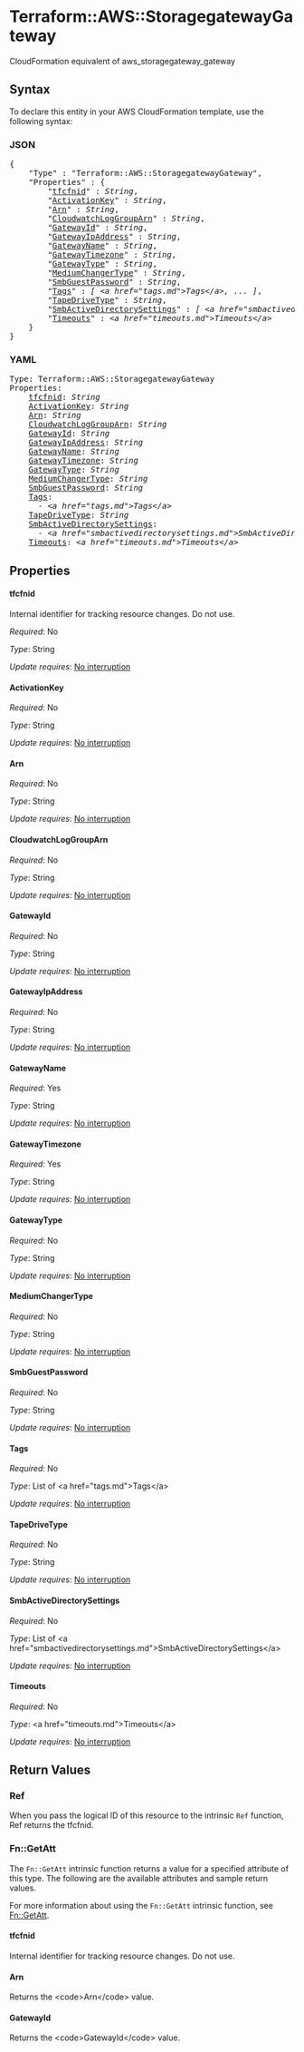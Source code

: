# Terraform::AWS::StoragegatewayGateway

CloudFormation equivalent of aws_storagegateway_gateway

## Syntax

To declare this entity in your AWS CloudFormation template, use the following syntax:

### JSON

<pre>
{
    "Type" : "Terraform::AWS::StoragegatewayGateway",
    "Properties" : {
        "<a href="#tfcfnid" title="tfcfnid">tfcfnid</a>" : <i>String</i>,
        "<a href="#activationkey" title="ActivationKey">ActivationKey</a>" : <i>String</i>,
        "<a href="#arn" title="Arn">Arn</a>" : <i>String</i>,
        "<a href="#cloudwatchloggrouparn" title="CloudwatchLogGroupArn">CloudwatchLogGroupArn</a>" : <i>String</i>,
        "<a href="#gatewayid" title="GatewayId">GatewayId</a>" : <i>String</i>,
        "<a href="#gatewayipaddress" title="GatewayIpAddress">GatewayIpAddress</a>" : <i>String</i>,
        "<a href="#gatewayname" title="GatewayName">GatewayName</a>" : <i>String</i>,
        "<a href="#gatewaytimezone" title="GatewayTimezone">GatewayTimezone</a>" : <i>String</i>,
        "<a href="#gatewaytype" title="GatewayType">GatewayType</a>" : <i>String</i>,
        "<a href="#mediumchangertype" title="MediumChangerType">MediumChangerType</a>" : <i>String</i>,
        "<a href="#smbguestpassword" title="SmbGuestPassword">SmbGuestPassword</a>" : <i>String</i>,
        "<a href="#tags" title="Tags">Tags</a>" : <i>[ &lt;a href=&#34;tags.md&#34;&gt;Tags&lt;/a&gt;, ... ]</i>,
        "<a href="#tapedrivetype" title="TapeDriveType">TapeDriveType</a>" : <i>String</i>,
        "<a href="#smbactivedirectorysettings" title="SmbActiveDirectorySettings">SmbActiveDirectorySettings</a>" : <i>[ &lt;a href=&#34;smbactivedirectorysettings.md&#34;&gt;SmbActiveDirectorySettings&lt;/a&gt;, ... ]</i>,
        "<a href="#timeouts" title="Timeouts">Timeouts</a>" : <i>&lt;a href=&#34;timeouts.md&#34;&gt;Timeouts&lt;/a&gt;</i>
    }
}
</pre>

### YAML

<pre>
Type: Terraform::AWS::StoragegatewayGateway
Properties:
    <a href="#tfcfnid" title="tfcfnid">tfcfnid</a>: <i>String</i>
    <a href="#activationkey" title="ActivationKey">ActivationKey</a>: <i>String</i>
    <a href="#arn" title="Arn">Arn</a>: <i>String</i>
    <a href="#cloudwatchloggrouparn" title="CloudwatchLogGroupArn">CloudwatchLogGroupArn</a>: <i>String</i>
    <a href="#gatewayid" title="GatewayId">GatewayId</a>: <i>String</i>
    <a href="#gatewayipaddress" title="GatewayIpAddress">GatewayIpAddress</a>: <i>String</i>
    <a href="#gatewayname" title="GatewayName">GatewayName</a>: <i>String</i>
    <a href="#gatewaytimezone" title="GatewayTimezone">GatewayTimezone</a>: <i>String</i>
    <a href="#gatewaytype" title="GatewayType">GatewayType</a>: <i>String</i>
    <a href="#mediumchangertype" title="MediumChangerType">MediumChangerType</a>: <i>String</i>
    <a href="#smbguestpassword" title="SmbGuestPassword">SmbGuestPassword</a>: <i>String</i>
    <a href="#tags" title="Tags">Tags</a>: <i>
      - &lt;a href=&#34;tags.md&#34;&gt;Tags&lt;/a&gt;</i>
    <a href="#tapedrivetype" title="TapeDriveType">TapeDriveType</a>: <i>String</i>
    <a href="#smbactivedirectorysettings" title="SmbActiveDirectorySettings">SmbActiveDirectorySettings</a>: <i>
      - &lt;a href=&#34;smbactivedirectorysettings.md&#34;&gt;SmbActiveDirectorySettings&lt;/a&gt;</i>
    <a href="#timeouts" title="Timeouts">Timeouts</a>: <i>&lt;a href=&#34;timeouts.md&#34;&gt;Timeouts&lt;/a&gt;</i>
</pre>

## Properties

#### tfcfnid

Internal identifier for tracking resource changes. Do not use.

_Required_: No

_Type_: String

_Update requires_: [No interruption](https://docs.aws.amazon.com/AWSCloudFormation/latest/UserGuide/using-cfn-updating-stacks-update-behaviors.html#update-no-interrupt)

#### ActivationKey

_Required_: No

_Type_: String

_Update requires_: [No interruption](https://docs.aws.amazon.com/AWSCloudFormation/latest/UserGuide/using-cfn-updating-stacks-update-behaviors.html#update-no-interrupt)

#### Arn

_Required_: No

_Type_: String

_Update requires_: [No interruption](https://docs.aws.amazon.com/AWSCloudFormation/latest/UserGuide/using-cfn-updating-stacks-update-behaviors.html#update-no-interrupt)

#### CloudwatchLogGroupArn

_Required_: No

_Type_: String

_Update requires_: [No interruption](https://docs.aws.amazon.com/AWSCloudFormation/latest/UserGuide/using-cfn-updating-stacks-update-behaviors.html#update-no-interrupt)

#### GatewayId

_Required_: No

_Type_: String

_Update requires_: [No interruption](https://docs.aws.amazon.com/AWSCloudFormation/latest/UserGuide/using-cfn-updating-stacks-update-behaviors.html#update-no-interrupt)

#### GatewayIpAddress

_Required_: No

_Type_: String

_Update requires_: [No interruption](https://docs.aws.amazon.com/AWSCloudFormation/latest/UserGuide/using-cfn-updating-stacks-update-behaviors.html#update-no-interrupt)

#### GatewayName

_Required_: Yes

_Type_: String

_Update requires_: [No interruption](https://docs.aws.amazon.com/AWSCloudFormation/latest/UserGuide/using-cfn-updating-stacks-update-behaviors.html#update-no-interrupt)

#### GatewayTimezone

_Required_: Yes

_Type_: String

_Update requires_: [No interruption](https://docs.aws.amazon.com/AWSCloudFormation/latest/UserGuide/using-cfn-updating-stacks-update-behaviors.html#update-no-interrupt)

#### GatewayType

_Required_: No

_Type_: String

_Update requires_: [No interruption](https://docs.aws.amazon.com/AWSCloudFormation/latest/UserGuide/using-cfn-updating-stacks-update-behaviors.html#update-no-interrupt)

#### MediumChangerType

_Required_: No

_Type_: String

_Update requires_: [No interruption](https://docs.aws.amazon.com/AWSCloudFormation/latest/UserGuide/using-cfn-updating-stacks-update-behaviors.html#update-no-interrupt)

#### SmbGuestPassword

_Required_: No

_Type_: String

_Update requires_: [No interruption](https://docs.aws.amazon.com/AWSCloudFormation/latest/UserGuide/using-cfn-updating-stacks-update-behaviors.html#update-no-interrupt)

#### Tags

_Required_: No

_Type_: List of &lt;a href=&#34;tags.md&#34;&gt;Tags&lt;/a&gt;

_Update requires_: [No interruption](https://docs.aws.amazon.com/AWSCloudFormation/latest/UserGuide/using-cfn-updating-stacks-update-behaviors.html#update-no-interrupt)

#### TapeDriveType

_Required_: No

_Type_: String

_Update requires_: [No interruption](https://docs.aws.amazon.com/AWSCloudFormation/latest/UserGuide/using-cfn-updating-stacks-update-behaviors.html#update-no-interrupt)

#### SmbActiveDirectorySettings

_Required_: No

_Type_: List of &lt;a href=&#34;smbactivedirectorysettings.md&#34;&gt;SmbActiveDirectorySettings&lt;/a&gt;

_Update requires_: [No interruption](https://docs.aws.amazon.com/AWSCloudFormation/latest/UserGuide/using-cfn-updating-stacks-update-behaviors.html#update-no-interrupt)

#### Timeouts

_Required_: No

_Type_: &lt;a href=&#34;timeouts.md&#34;&gt;Timeouts&lt;/a&gt;

_Update requires_: [No interruption](https://docs.aws.amazon.com/AWSCloudFormation/latest/UserGuide/using-cfn-updating-stacks-update-behaviors.html#update-no-interrupt)

## Return Values

### Ref

When you pass the logical ID of this resource to the intrinsic `Ref` function, Ref returns the tfcfnid.

### Fn::GetAtt

The `Fn::GetAtt` intrinsic function returns a value for a specified attribute of this type. The following are the available attributes and sample return values.

For more information about using the `Fn::GetAtt` intrinsic function, see [Fn::GetAtt](https://docs.aws.amazon.com/AWSCloudFormation/latest/UserGuide/intrinsic-function-reference-getatt.html).

#### tfcfnid

Internal identifier for tracking resource changes. Do not use.

#### Arn

Returns the &lt;code&gt;Arn&lt;/code&gt; value.

#### GatewayId

Returns the &lt;code&gt;GatewayId&lt;/code&gt; value.

